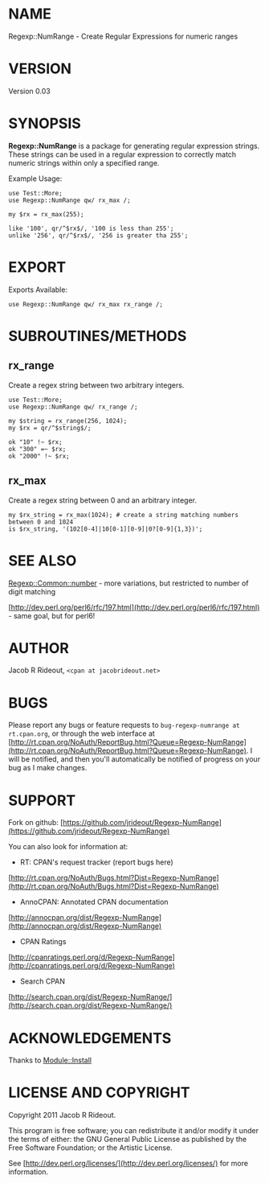 # NAME

Regexp::NumRange - Create Regular Expressions for numeric ranges

# VERSION

Version 0.03

# SYNOPSIS

__Regexp::NumRange__ is a package for generating regular expression strings. These strings can be used in a regular expression to correctly match numeric strings within only a specified range.

Example Usage:

    use Test::More;
    use Regexp::NumRange qw/ rx_max /;

    my $rx = rx_max(255);

    like '100', qr/^$rx$/, '100 is less than 255';
    unlike '256', qr/^$rx$/, '256 is greater tha 255';

# EXPORT

Exports Available:

    use Regexp::NumRange qw/ rx_max rx_range /;

# SUBROUTINES/METHODS

## rx_range

Create a regex string between two arbitrary integers.

    use Test::More;
    use Regexp::NumRange qw/ rx_range /;

    my $string = rx_range(256, 1024);
    my $rx = qr/^$string$/;

    ok "10" !~ $rx;
    ok "300" =~ $rx;
    ok "2000" !~ $rx;

## rx_max

Create a regex string between 0 and an arbitrary integer.

    my $rx_string = rx_max(1024); # create a string matching numbers between 0 and 1024
    is $rx_string, '(102[0-4]|10[0-1][0-9]|0?[0-9]{1,3})';

# SEE ALSO

[Regexp::Common::number](http://search.cpan.org/perldoc?Regexp::Common::number) - more variations, but restricted to number of digit matching

[http://dev.perl.org/perl6/rfc/197.html](http://dev.perl.org/perl6/rfc/197.html) - same goal, but for perl6!

# AUTHOR

Jacob R Rideout, `<cpan at jacobrideout.net>`

# BUGS

Please report any bugs or feature requests to `bug-regexp-numrange at rt.cpan.org`, or through
the web interface at [http://rt.cpan.org/NoAuth/ReportBug.html?Queue=Regexp-NumRange](http://rt.cpan.org/NoAuth/ReportBug.html?Queue=Regexp-NumRange).  I will be notified, and then you'll
automatically be notified of progress on your bug as I make changes.



# SUPPORT

Fork on github: [https://github.com/jrideout/Regexp-NumRange](https://github.com/jrideout/Regexp-NumRange)

You can also look for information at:

- RT: CPAN's request tracker (report bugs here)

[http://rt.cpan.org/NoAuth/Bugs.html?Dist=Regexp-NumRange](http://rt.cpan.org/NoAuth/Bugs.html?Dist=Regexp-NumRange)

- AnnoCPAN: Annotated CPAN documentation

[http://annocpan.org/dist/Regexp-NumRange](http://annocpan.org/dist/Regexp-NumRange)

- CPAN Ratings

[http://cpanratings.perl.org/d/Regexp-NumRange](http://cpanratings.perl.org/d/Regexp-NumRange)

- Search CPAN

[http://search.cpan.org/dist/Regexp-NumRange/](http://search.cpan.org/dist/Regexp-NumRange/)



# ACKNOWLEDGEMENTS

Thanks to [Module::Install](http://search.cpan.org/perldoc?Module::Install)

# LICENSE AND COPYRIGHT

Copyright 2011 Jacob R Rideout.

This program is free software; you can redistribute it and/or modify it
under the terms of either: the GNU General Public License as published
by the Free Software Foundation; or the Artistic License.

See [http://dev.perl.org/licenses/](http://dev.perl.org/licenses/) for more information.

